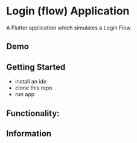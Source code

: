 # Login (flow) Application

A Flutter application which simulates a Login Flow

## Demo

## Getting Started
- install an ide
- clone this repo
- run app

## Functionality:

## Information
